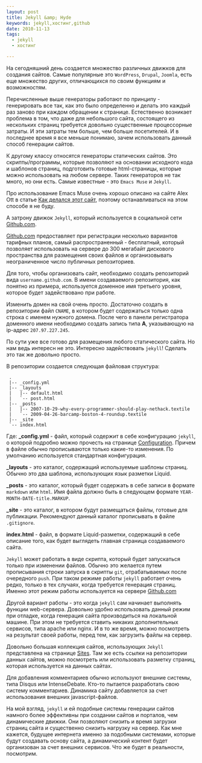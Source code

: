 ```yaml
--- 
layout: post
title: Jekyll &amp; Hyde
keywords: jekyll,хостинг,github
date: 2010-11-13
tags:
  - jekyll
  - хостинг

---
```

На сегодняшний день создается множество различных движков для создания сайтов. Самые популярные это <code>WordPress</code>, <code>Drupal</code>, <code>Joomla</code>, есть еще множество других, отличающихся по своим функциям и возможностям. 

Перечисленные выше генераторы работают по принципу - генерировать все так, как это было определенно и делать это каждый раз заново при каждом обращении к странице. Естественно возникает проблема в том, что даже для небольшого сайта, состоящего из нескольких страниц требуется довольно существенные процессорные затраты. И эти затраты тем больше, чем больше посетителей. И в последнее время я все меньше понимаю, зачем использовать данный способ генерации сайтов.

К другому классу относятся генераторы статических сайтов. Это скрипты/программы, которые позволяют на основании исходного кода и шаблонов страниц, подготовить готовые html-страницы, которые можно использовать на любом сервере. Таких генераторов не так много, но они есть. Самые известные - это <code>Emacs Muse</code> и <code>Jekyll</code>. 

Про использование Emacs Muse очень хорошо описано на сайте Alex Ott в статье <a href="http://alexott.net/ru/writings/EmacsMuseMyPage.html" rel="nofollow">Как делался этот сайт</a>, поэтому останавливаться на этом способе я не буду.

А затрону движок <code>Jekyll</code>, который используется в социальной сети <a href="http://pages.github.com">Github.com</a>. 

<a href="http://pages.github.com" rel="nofollow">Github.com</a> предоставляет при регистрации несколько вариантов тарифных планов, самый распространенный - бесплатный, который позволяет использовать на сервере до 300 мегабайт дискового пространства для размещения своих файлов и организовывать неограниченное число публичных репозиториев. 

Для того, чтобы организовать сайт, необходимо создать репозиторий вида <code>username.github.com</code>. В имени создаваемого репозитория, как понятно из примера, используется доменное имя третьего уровня, которое будет задействовано при работе. 

Изменить домен на свой очень просто. Достаточно создать в репозитории файл <code>CNAME</code>, в котором будет содержаться только одна строка с именем нужного домена. После чего в панели регистратора доменного имени необходимо создать запись типа <strong>A</strong>, указывающую на ip-адрес <code>207.97.227.245</code>.

По сути уже все готово для размещения любого статического сайта. Но нам ведь интересн не это. Интересно задействовать <code>jekyll</code>! Сделать это так же довольно просто.

В репозитории создается следующая файловая структура:

     .
     |-- _config.yml
     |-- _layouts
     |   |-- default.html
     |   `-- post.html
     |-- _posts
     |   |-- 2007-10-29-why-every-programmer-should-play-nethack.textile
     |   `-- 2009-04-26-barcamp-boston-4-roundup.textile
     |-- _site
     `-- index.html

Где:
<strong>_config.yml</strong> - файл, который содержит в себе конфигурацию <code>jekyll</code>, о которой подробно можно прочесть на странице <a href="https://github.com/mojombo/jekyll/wiki/configuration" rel="nofollow">Configuration</a>. Причем в файле обычно прописываются только какие-то изменения. По умолчанию используется стандартная конфигурация.

<strong>_layouts</strong> - это каталог, содержащий используемые шаблоны страниц. Обычно это два шаблона, использующих язык разметки Liquid.

<strong>_posts</strong> - это каталог, который будет содержать в себе записи в формате <code>markdown</code> или <code>html</code>. Имя файла должно быть в следующем формате <code>YEAR-MONTH-DATE-title.MARKUP</code>.

<strong>_site</strong> - это каталог, в котором будут размещаться файлы, готовые для публикации. Рекомендуют данный каталог прописывать в файле <code>.gitignore</code>.

<strong>index.html</strong> - файл, в формате Liquid-разметки, содержащий в себе описание того, как будет выглядеть главная страница создаваемого сайта. 

<code>Jekyll</code> может работать в виде скрипта, который будет запускаться только при изменении файлов. Обычно это желается путем прописывания строки запуска в скрипты <code>git</code>, отрабатываемых после очередного <code>push</code>. При таком режиме работы <code>jekyll</code> работает очень редко, только в тех случаях, когда требуется генерация страниц. Именно этот режим работы используется на сервере <a href="https://github.com" rel="nofollow">Github.com</a>

Другой вариант работы - это когда <code>jekyll</code> сам начинает выполнять функции web-сервера. Довольно удобно использовать данный режим при отладке, когда генерация сайта производиться на локальной машине. При этом не требуется ставить никаких дополнительных сервисов, типа apache или nginx. И в то же время, можно посмотреть на результат своей работы, перед тем, как загрузить файлы на сервер.

Довольно большая коллекция сайтов, использующих <code>Jekyll</code> представлена на странице <a href="https://github.com/mojombo/jekyll/wiki/sites" rel="nofollow">Sites</a>. Там же есть ссылки на репозитории данных сайтов, можно посмотреть или использовать разметку страниц, которая используется на данных сайтах. 

Для добавления комментариев обычно используют внешние системы, типа Disqus или IntenseDebate. Кто-то пытается разработать свою систему комментариев. Динамика сайту добавляется за счет использования внешних javascript-файлов. 

На мой взгляд, <code>jekyll</code> и ей подобные системы генерации сайтов намного более эффективны при создании сайтов и порталов, чем динамические движки. Они позволяют снизить и время загрузки страниц сайта и существенно снизить нагрузку на сервер. Как мне кажется, будущее интернета именно за подобными системами, которые будут создавать основу сайта, а динамический контент будет организован за счет внешних сервисов. Что же будет в реальности, посмотрим.
